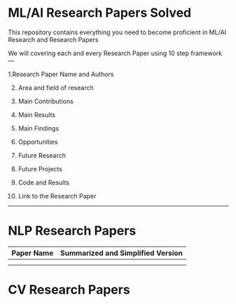 # ML/AI Research Papers Solved
This repository contains everything you need to become proficient in ML/AI Research and Research Papers

We will covering each and every Research Paper using 10 step framework —

1.Research Paper Name and Authors

2. Area and field of research

3. Main Contributions

4. Main Results

5. Main Findings

6. Opportunities

7. Future Research

8. Future Projects

9. Code and Results

10. Link to the Research Paper

-------------

# NLP Research Papers

| Paper Name | Summarized and Simplified Version |
| --- | --- |
| |  |
|  |  |



# CV Research Papers

